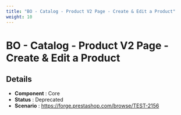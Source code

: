 ```yaml
---
title: "BO - Catalog - Product V2 Page - Create & Edit a Product"
weight: 10
---
```


# BO - Catalog - Product V2 Page - Create & Edit a Product
## Details
* **Component** : Core
* **Status** : Deprecated
* **Scenario** : https://forge.prestashop.com/browse/TEST-2156

